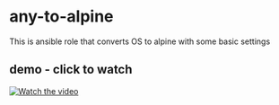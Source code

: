 # any-to-alpine
This is ansible role that converts OS to alpine with some basic settings

## demo - click to watch

[![Watch the video](https://i.ytimg.com/vi/goJBfm_-yF4/hqdefault.jpg?sqp=-oaymwEbCKgBEF5IVfKriqkDDggBFQAAiEIYAXABwAEG\u0026rs=AOn4CLCM7j5eW-mPSGEbtS4ErDjq)](https://youtu.be/goJBfm_-yF4)

